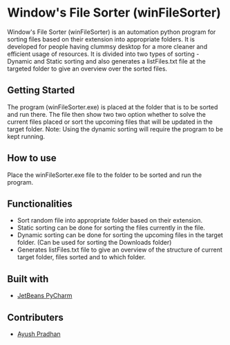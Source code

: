 # Window's File Sorter (winFileSorter)
Window's File Sorter (winFileSorter) is an automation python program for sorting files based on their extension into appropriate folders. It is developed for people having clummsy desktop for a more cleaner and efficient usage of resources. It is divided into two types of sorting - Dynamic and Static sorting and also generates a listFiles.txt file at the targeted folder to give an overview over the sorted files.
## Getting Started
The program (winFileSorter.exe) is placed at the folder that is to be sorted and run there. The file then show two two option whether to solve the current files placed or sort the upcoming files that will be updated in the target folder. Note: Using the dynamic sorting will require the program to be kept running.
## How to use
Place the winFileSorter.exe file to the folder to be sorted and run the program.
## Functionalities
- Sort random file into appropriate folder based on their extension.
- Static sorting can be done for sorting the files currently in the file.
- Dynamic sorting can be done for sorting the upcoming files in the target folder. (Can be used for sorting the Downloads folder)
- Generates listFiles.txt file to give an overview of the structure of current target folder, files sorted and to which folder.
## Built with 
- [JetBeans PyCharm](https://www.jetbrains.com/pycharm/)
## Contributers
- [Ayush Pradhan](https://www.linkedin.com/in/ayush-pradhan-a8bb46195/)
